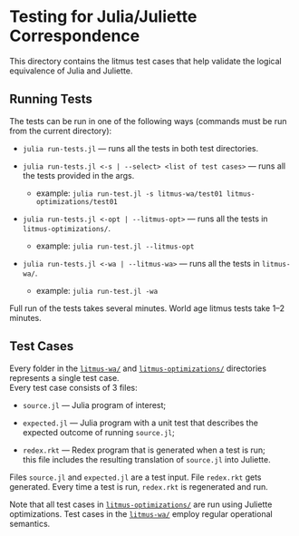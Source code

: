 # Testing for Julia/Juliette Correspondence

This directory contains the litmus test cases that help validate
the logical equivalence of Julia and Juliette.

## Running Tests

The tests can be run in one of the following ways
(commands must be run from the current directory):

* `julia run-tests.jl` — runs all the tests in both test directories.

* `julia run-tests.jl <-s | --select> <list of test cases>` — runs all
  the tests provided in the args.
  * example: `julia run-test.jl -s litmus-wa/test01 litmus-optimizations/test01`

* `julia run-tests.jl <-opt | --litmus-opt>` — runs all the tests
  in `litmus-optimizations/`.
  * example: `julia run-test.jl --litmus-opt`

* `julia run-tests.jl <-wa | --litmus-wa>` — runs all the tests in `litmus-wa/`.
  * example: `julia run-test.jl -wa`

Full run of the tests takes several minutes.
World age litmus tests take 1–2 minutes.

## Test Cases

Every folder in the [`litmus-wa/`](litmus-wa) and
[`litmus-optimizations/`](litmus-optimizations) directories
represents a single test case.  
Every test case consists of 3 files:

* `source.jl` — Julia program of interest;

* `expected.jl` — Julia program with a unit test that describes
  the expected outcome of running `source.jl`;

* `redex.rkt` — Redex program that is generated when a test is run;   
  this file includes the resulting translation of `source.jl` into Juliette.

Files `source.jl` and `expected.jl` are a test input. File `redex.rkt`
gets generated. Every time a test is run, `redex.rkt` is regenerated and run.

Note that all test cases in [`litmus-optimizations/`](litmus-optimizations)
are run using Juliette optimizations.
Test cases in the [`litmus-wa/`](litmus-wa) employ regular operational semantics.
